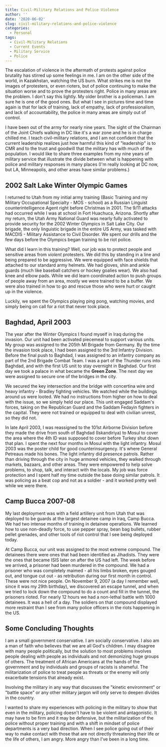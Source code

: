 ```yaml
---
title: Civil-Military Relations and Police Violence
author: ''
date: '2020-06-02'
slug: civil-military-relations-and-police-violence
categories:
  - Personal
tags:
  - Civil-Military Relations
  - Current Events
  - Military Service
  - Police
---
```


The escalation of violence in the aftermath of protests against police brutality has stirred up some feelings in me. I am on the other side of the world, in Kazakhstan, watching the US burn. What strikes me is not the images of protesters, or even rioters, but of police continuing to make the situation worse and to prove the protesters right. Police in many areas are the problem. I don't say this lightly. My older brother is a policeman. I am sure he is one of the good ones. But what I see in pictures time and time again is that for lack of training, lack of empathy, lack of professionalism, and lack of accountability, the police in many areas are simply out of control.

I have been out of the army for nearly nine years. The sight of the Chairman of the Joint Chiefs walking in DC like it's a war zone and he is in charge chilled me.  I teach civil-military relations, and I am not confident that the current leadership realizes just how harmful this kind of "leadership" is to CMR and to the trust and goodwill that the military has with much of the population. I would like to share three examples from my nine years of military service that illustrate the divide between what is happening with police and military responses in many places (I'm really looking at DC now, but LA, Minneapolis, and other areas have similar problems.)

## 2002 Salt Lake Winter Olympic Games

I returned to Utah from my initial army training (Basic Training and my Military Occupational Specialty - MOS - school) as a Russian Linguist counterintelligence Agent right before Christmas in 2001.  The 9/11 attacks had occurred while I was at school in Fort Huachuca, Arizona. Shortly after my return, the Utah Army National Guard was nearly fully activated to provide security for the 2002 Winter Olympics in Salt Lake City. Our brigade, the only linguistic brigade in the entire US Army, was tasked with MACDIS - Military Assistance to Civil Disorder. We spent our drills and the few days before the Olympics began training to be riot police.

What did I learn in this training? Well, our job was to protect people and sensitive areas from *violent* protesters.  We did this by standing in a line and being prepared to be aggressive. We were equipped with face shields that attached to our standard army helmets.  We had gloves, shin and ankle guards (much like baseball catchers or hockey goalies wear).  We also had knee and elbow pads. While we did learn coordinated action to push groups of people away from an area, mostly we were trained to be a buffer. We were also trained in how to go and rescue those who were hurt or caught up in the violence.

Luckily, we spent the Olympics playing ping pong, watching movies, and simply being on call for a riot that never took place. 

## Baghdad, April 2003

The year after the Winter Olympics I found myself in Iraq during the invasion. Our unit had been activated piecemeal to support various units. My group was assigned to the 205th MI Brigade from Germany. By the time the invasion took place, I had been assigned to the 3rd Infantry Division. Before the final push to Baghdad, I was assigned to an infantry company as part of the 2nd Brigade Combat Team. I was a part of the Thunder runs into Baghdad, and with the first US unit to stay overnight in Baghdad.  Our first day we took a palace in what became the **Green Zone**.  The next day we were assigned to secure one of the bridges in the city.

We secured the key intersection and the bridge with concertina wire and heavy infantry - Bradley fighting vehicles.  We watched while the buildings around us were looted. We had no instructions from higher on how to deal with the issue, so we simply held our place. This unit engaged Saddam's forces, taking on the Republican Guard and the Saddam Fedayin fighters in the capital. They were not trained or equipped to deal with civilian unrest, so they did not.  

In late April 2003, I was reassigned to the 101st Airborne Division before they made the drive from south of Baghdad (Iskandiriya) to Mosul to cover the area where the 4th ID was supposed to cover before Turkey shut down that plan.  I spent the next four months in Mosul with the light infantry. Mosul 2003 was the poster child for good counterinsurgency. It's where General Petreaus made his bones. The light infantry did presence patrols. Rather than driving through the city in huge armored vehicles, they walked through markets, bazaars, and other areas.  They were empowered to help solve problems, to shop, talk, and interact with the locals.  My job was force protection and I spent half my time outside the base doing similar patrols. It was policing as a beat cop and not as a soldier - and it worked pretty well while we were there.

## Camp Bucca 2007-08

My last deployment was with a field artillery unit from Utah that was deployed to be guards at the largest detainee camp in Iraq, Camp Bucca.  We had two intense months of training in detainee operations.  We learned how to use non-deadly force, to use pepper spray, bean bag bullets, rubber pellet grenades, and other tools of riot control that I see being deployed today.

At Camp Bucca, our unit was assigned to the most extreme compound.  The detainees there were ones that had been identified as Jihadists.  They were the ones that became ISIS later on after the US had left. The week before we arrived, a prisoner had been murdered in the compound.  We had a prisoner who was completely maimed - all his limbs broken, eyes gouged out, and tongue cut out - as retribution during our first month in control.  These were not nice people. On November 9, 2007 (a day I remember well, since it was my 29th birthday), we discovered an escape tunnel, and when we tried to lock down the compound to do a count and fill in the tunnel, the prisoners rioted.  For nearly 12 hours we had a non-lethal battle with 1000 detainees. It was a hell of a day. The soldiers on that compound displayed more restraint than I see from many police officers in the riots happening in the US.

## Some Concluding Thoughts

I am a small government conservative. I am socially conservative. I also am a man of faith who believes that we are all God's children. I may disagree with many people politically, but the solution to most problems involves people dealing with people as individuals and not demonizing huge groups of others. The treatment of African Americans at the hands of the government and by individuals and groups of racists is shameful. The militarization of police to treat people as threats or the enemy will only exacerbate tensions that already exist. 

Involving the military in any way that discusses the "kinetic environment" or "battle space" or any other military jargon will only serve to deepen divides in the country. 

I wanted to share my experiences with policing in the military to show that even in the military, policing doesn't have to be violent and antagonistic.  It may have to be firm and it may be defensive, but the militarization of the police without proper training and with a shift in mindset of police departments is a very bad direction. When I see police going out of their way to make contact with those that are not directly threatening their life or the life of others, I am angry.  More angry than I've been in a long time.
